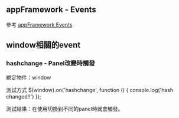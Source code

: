appFramework - Events
------


參考 [appFramework Events](http://app-framework-software.intel.com/documentation.php#afui/afui_events)


## window相關的event

### hashchange - Panel改變時觸發
綁定物件：window

測試方式
$(window).on('hashchange', function () { console.log('hash changed!!') });

測試結果：在使用<a>切換到不同的panel時就會觸發。



